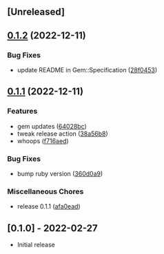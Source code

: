 ## [Unreleased]

## [0.1.2](https://github.com/charlotte-ruby/lock/compare/v0.1.1...v0.1.2) (2022-12-11)


### Bug Fixes

* update README in Gem::Specification ([28f0453](https://github.com/charlotte-ruby/lock/commit/28f0453c4783f8fed6a796f9fcdaf0f8274a9989))

## [0.1.1](https://github.com/charlotte-ruby/lock/compare/v0.1.0...v0.1.1) (2022-12-11)


### Features

* gem updates ([64028bc](https://github.com/charlotte-ruby/lock/commit/64028bcf9a0e6f2ced69a1c3bd6e9142ea048fa4))
* tweak release action ([38a56b8](https://github.com/charlotte-ruby/lock/commit/38a56b817ae3c4349c527c7f5d201764d3b12380))
* whoops ([f716aed](https://github.com/charlotte-ruby/lock/commit/f716aedcca66fad1f4202d21b4137d90840d43ca))


### Bug Fixes

* bump ruby version ([360d0a9](https://github.com/charlotte-ruby/lock/commit/360d0a98d956c2a03de3c18e85be9615bd61470c))


### Miscellaneous Chores

* release 0.1.1 ([afa0ead](https://github.com/charlotte-ruby/lock/commit/afa0ead1e11e95be535e514f245e4d93d212b999))

## [0.1.0] - 2022-02-27

- Initial release
